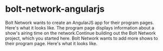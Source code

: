 # bolt-network-angularjs
Bolt Network wants to create an AngularJS app for their program pages. Here's what it looks like. The program page displays information about a show's airing time on the network.Continue building out the Bolt Network project, which you started here. Bolt Network wants to add more shows to their program page. Here's what it looks like.
